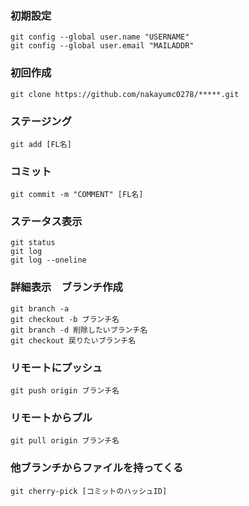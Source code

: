 ### 初期設定

```
git config --global user.name "USERNAME"
git config --global user.email "MAILADDR"
```

### 初回作成

```
git clone https://github.com/nakayumc0278/*****.git
```

### ステージング

```
git add [FL名]
```

### コミット

```
git commit -m "COMMENT" [FL名]
```

### ステータス表示

```
git status
git log
git log --oneline
```

### 詳細表示　ブランチ作成

```
git branch -a
git checkout -b ブランチ名
git branch -d 削除したいブランチ名
git checkout 戻りたいブランチ名
```

### リモートにプッシュ

```
git push origin ブランチ名
```

### リモートからプル

```
git pull origin ブランチ名
```

### 他ブランチからファイルを持ってくる

```
git cherry-pick [コミットのハッシュID]
```
